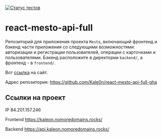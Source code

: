 [![Статус тестов](../../actions/workflows/tests.yml/badge.svg)](../../actions/workflows/tests.yml)

# react-mesto-api-full
Репозиторий для приложения проекта `Mesto`, включающий фронтенд и бэкенд части приложения со следующими возможностями: авторизации и регистрации пользователей, операции с карточками и пользователями. Бэкенд расположите в директории `backend/`, а фронтенд - в `frontend/`. 
  
Вот [ссылка](https://kaleon.nomoredomains.rocks/) на сайт.

Адрес репозитория: https://github.com/Kale0n/react-mesto-api-full-gha

## Ссылки на проект

IP 84.201.157.246

Frontend https://kaleon.nomoredomains.rocks/

Backend https://api.kaleon.nomoredomains.rocks/
